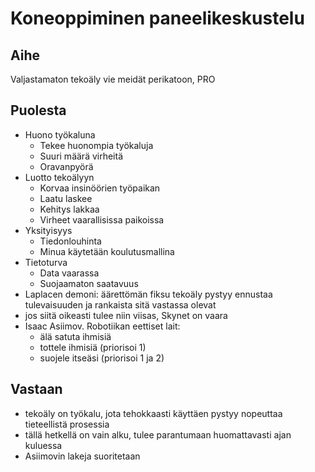 # Koneoppiminen paneelikeskustelu

## Aihe
Valjastamaton tekoäly vie meidät perikatoon, PRO

## Puolesta
- Huono työkaluna
    - Tekee huonompia työkaluja
    - Suuri määrä virheitä
    - Oravanpyörä
- Luotto tekoälyyn
    - Korvaa insinöörien työpaikan
    - Laatu laskee
    - Kehitys lakkaa
    - Virheet vaarallisissa paikoissa
- Yksityisyys
    - Tiedonlouhinta
    - Minua käytetään koulutusmallina
- Tietoturva
    - Data vaarassa
    - Suojaamaton saatavuus
- Laplacen demoni: äärettömän fiksu tekoäly pystyy ennustaa tulevaisuuden ja rankaista sitä vastassa olevat
- jos siitä oikeasti tulee niin viisas, Skynet on vaara
- Isaac Asiimov. Robotiikan eettiset lait:
    - älä satuta ihmisiä
    - tottele ihmisiä (priorisoi 1)
    - suojele itseäsi (priorisoi 1 ja 2)

## Vastaan
- tekoäly on työkalu, jota tehokkaasti käyttäen pystyy nopeuttaa tieteellistä prosessia
- tällä hetkellä on vain alku, tulee parantumaan huomattavasti ajan kuluessa
- Asiimovin lakeja suoritetaan